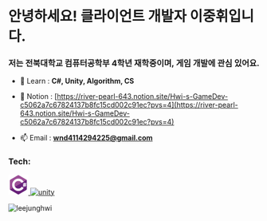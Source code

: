 <h1 align="left">안녕하세요! 클라이언트 개발자 이중휘입니다.</h1>
<h3 align="left">저는 전북대학교 컴퓨터공학부 4학년 재학중이며, 게임 개발에 관심 있어요.</h3>

- 🌱 Learn : **C#, Unity, Algorithm, CS**

- 📝 Notion : [https://river-pearl-643.notion.site/Hwi-s-GameDev-c5062a7c67824137b8fc15cd002c91ec?pvs=4](https://river-pearl-643.notion.site/Hwi-s-GameDev-c5062a7c67824137b8fc15cd002c91ec?pvs=4)

- 📫 Email : **wnd4114294225@gmail.com**

<p align="left">
</p>

<h3 align="left">Tech:</h3>
<p align="left"> <a href="https://www.w3schools.com/cs/" target="_blank" rel="noreferrer"> <img src="https://raw.githubusercontent.com/devicons/devicon/master/icons/csharp/csharp-original.svg" alt="csharp" width="40" height="40"/> </a> <a href="https://unity.com/" target="_blank" rel="noreferrer"> <img src="https://www.vectorlogo.zone/logos/unity3d/unity3d-icon.svg" alt="unity" width="40" height="40"/> </a> </p>

<p><img align="center" src="https://github-readme-stats.vercel.app/api/top-langs?username=leejunghwi&show_icons=true&locale=en&layout=compact" alt="leejunghwi" /></p>

